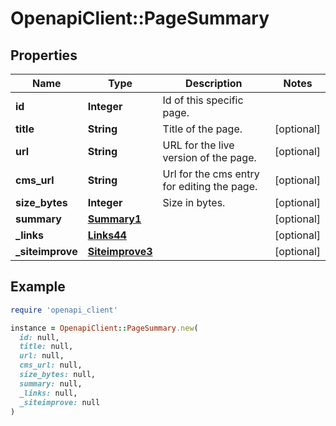 # OpenapiClient::PageSummary

## Properties

| Name | Type | Description | Notes |
| ---- | ---- | ----------- | ----- |
| **id** | **Integer** | Id of this specific page. |  |
| **title** | **String** | Title of the page. | [optional] |
| **url** | **String** | URL for the live version of the page. | [optional] |
| **cms_url** | **String** | Url for the cms entry for editing the page. | [optional] |
| **size_bytes** | **Integer** | Size in bytes. | [optional] |
| **summary** | [**Summary1**](Summary1.md) |  | [optional] |
| **_links** | [**Links44**](Links44.md) |  | [optional] |
| **_siteimprove** | [**Siteimprove3**](Siteimprove3.md) |  | [optional] |

## Example

```ruby
require 'openapi_client'

instance = OpenapiClient::PageSummary.new(
  id: null,
  title: null,
  url: null,
  cms_url: null,
  size_bytes: null,
  summary: null,
  _links: null,
  _siteimprove: null
)
```

